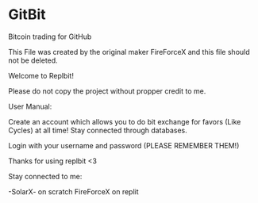 # GitBit
Bitcoin trading for GitHub

This File was created by the original maker FireForceX and this file should not be deleted.

Welcome to Replbit! 

Please do not copy the project without propper credit to me.

User Manual:

Create an account which allows you to do bit exchange for favors (Like Cycles) at all time! Stay connected through databases.

Login with your username and password (PLEASE REMEMBER THEM!)

Thanks for using replbit <3

Stay connected to me:

-SolarX- on scratch
FireForceX on replit
